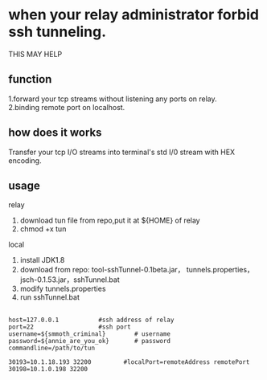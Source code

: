 # when your relay administrator forbid ssh tunneling.  
THIS MAY HELP

## function
1.forward your tcp streams without listening any ports on relay.  
2.binding remote port on localhost.  

## how does it works
Transfer your tcp I/O streams into terminal's std I/0 stream with HEX encoding.

## usage

relay
1. download tun file from repo,put it at ${HOME} of relay  
2. chmod +x tun  

local
1. install JDK1.8
2. download from repo: tool-sshTunnel-0.1beta.jar， tunnels.properties， jsch-0.1.53.jar，sshTunnel.bat
3. modify tunnels.properties
4. run sshTunnel.bat

## 

```prop
host=127.0.0.1           #ssh address of relay
port=22                  #ssh port
username=${smmoth_criminal}        # username
password=${annie_are_you_ok}       # password
commandline=/path/to/tun 

30193=10.1.18.193 32200         #localPort=remoteAddress remotePort
30198=10.1.0.198 32200
```
